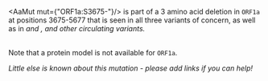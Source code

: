 <AaMut mut={"ORF1a:S3675-"}/> is part of a 3 amino acid deletion in <code>ORF1a</code> at positions 3675-5677 that is seen in all three variants of concern, as well as in <Var name="21D (Eta)"/> and <Var name="21F (Iota)"/>, and other circulating variants.
<br/><br/>

Note that a protein model is not available for <code>ORF1a</code>.

_Little else is known about this mutation - please add links if you can help!_